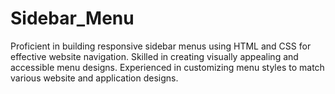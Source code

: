 # Sidebar_Menu
   Proficient in building responsive sidebar menus using HTML and CSS for effective website navigation. Skilled in creating visually appealing and accessible menu designs. Experienced in customizing menu styles to match various website and application designs.
